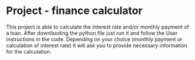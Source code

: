 # Project - finance calculator

This project is able to calculate the interest rate and/or monthly payment of a loan.
After downlaoding the python file just run it and follow the User instructions in the code. Depending on your choice (monthly payment or calculation of interest rate) it will ask you to provide necessary information for the calculation. 
